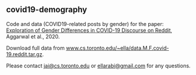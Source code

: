 ## covid19-demography

Code and data (COVID19-related posts by gender) for the paper:
[Exploration of Gender Differences in COVID-19 Discourse on Reddit](https://arxiv.org/abs/2008.05713), Aggarwal et al., 2020.

Download full data from www.cs.toronto.edu/~ella/data.M.F.covid-19.reddit.tar.gz.

Please contact jai@cs.toronto.edu or ellarabi@gmail.com for any questions.

